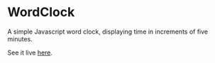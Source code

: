 # WordClock
A simple Javascript word clock, displaying time in increments of five minutes.

See it live [here](https://michaelkolber.github.io/word-clock).
